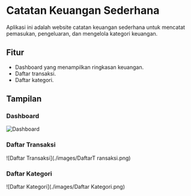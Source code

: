 # Catatan Keuangan Sederhana

Aplikasi ini adalah website catatan keuangan sederhana untuk mencatat pemasukan, pengeluaran, dan mengelola kategori keuangan.

## Fitur
- Dashboard yang menampilkan ringkasan keuangan.
- Daftar transaksi.
- Daftar kategori.

## Tampilan

### Dashboard
![Dashboard](./images/Dashboard.png)

### Daftar Transaksi
![Daftar Transaksi](./images/DaftarT ransaksi.png)

### Daftar Kategori
![Daftar Kategori](./images/Daftar Kategori.png)
